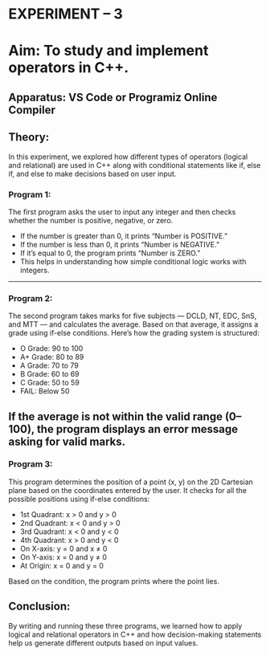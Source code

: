 # EXPERIMENT – 3
# Aim: To study and implement operators in C++.

## Apparatus: VS Code or Programiz Online Compiler

## Theory:
In this experiment, we explored how different types of operators (logical and relational) are used in C++ along with conditional statements like if, else if, and else to make decisions based on user input.

### Program 1:
The first program asks the user to input any integer and then checks whether the number is positive, negative, or zero.
- If the number is greater than 0, it prints “Number is POSITIVE.”
- If the number is less than 0, it prints “Number is NEGATIVE.”
- If it’s equal to 0, the program prints “Number is ZERO.”
- This helps in understanding how simple conditional logic works with integers.
---
### Program 2:
The second program takes marks for five subjects — DCLD, NT, EDC, SnS, and MTT — and calculates the average. Based on that average, it assigns a grade using if-else conditions.
Here’s how the grading system is structured:

- O Grade: 90 to 100
- A+ Grade: 80 to 89
- A Grade: 70 to 79
- B Grade: 60 to 69
- C Grade: 50 to 59
- FAIL: Below 50

If the average is not within the valid range (0–100), the program displays an error message asking for valid marks.
---
### Program 3:
This program determines the position of a point (x, y) on the 2D Cartesian plane based on the coordinates entered by the user.
It checks for all the possible positions using if-else conditions:

- 1st Quadrant: x > 0 and y > 0
- 2nd Quadrant: x < 0 and y > 0
- 3rd Quadrant: x < 0 and y < 0
- 4th Quadrant: x > 0 and y < 0
- On X-axis: y = 0 and x ≠ 0
- On Y-axis: x = 0 and y ≠ 0
- At Origin: x = 0 and y = 0

Based on the condition, the program prints where the point lies.

## Conclusion:
By writing and running these three programs, we learned how to apply logical and relational operators in C++ and how decision-making statements help us generate different outputs based on input values.
